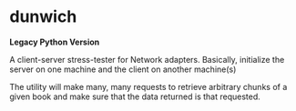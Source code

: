# dunwich 

__Legacy Python Version__

A client-server stress-tester for Network adapters.
Basically, initialize the server on one machine and the client on another machine(s)

The utility will make many, many requests to retrieve arbitrary chunks of a given book and make sure that the data returned is that requested.
